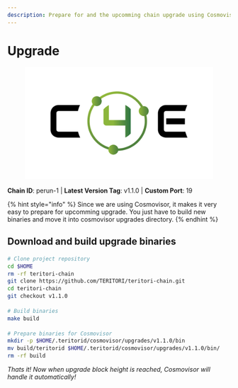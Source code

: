 ```yaml
---
description: Prepare for and the upcomming chain upgrade using Cosmovisor.
---
```


# Upgrade

<figure><img src="https://github.com/takeshi-val/Logo/raw/main/logo_C4E.png" alt=""><figcaption></figcaption></figure>

**Chain ID**: perun-1 | **Latest Version Tag**: v1.1.0 | **Custom Port**: 19

{% hint style="info" %}
Since we are using Cosmovisor, it makes it very easy to prepare for upcomming upgrade. You just have to build new binaries and move it into cosmovisor upgrades directory.
{% endhint %}

## Download and build upgrade binaries

```bash
# Clone project repository
cd $HOME
rm -rf teritori-chain
git clone https://github.com/TERITORI/teritori-chain.git
cd teritori-chain
git checkout v1.1.0

# Build binaries
make build

# Prepare binaries for Cosmovisor
mkdir -p $HOME/.teritorid/cosmovisor/upgrades/v1.1.0/bin
mv build/teritorid $HOME/.teritorid/cosmovisor/upgrades/v1.1.0/bin/
rm -rf build
```

_Thats it! Now when upgrade block height is reached, Cosmovisor will handle it automatically!_
